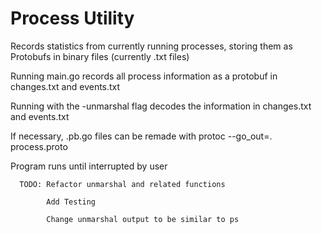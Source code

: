 # Process Utility

Records statistics from currently running processes, storing them as Protobufs in binary files (currently .txt files)

Running main.go records all process information as a protobuf in changes.txt and events.txt

Running with the -unmarshal flag decodes the information in changes.txt and events.txt

If necessary, .pb.go files can be remade with protoc --go_out=. process.proto

Program runs until interrupted by user

      TODO: Refactor unmarshal and related functions

            Add Testing
      
            Change unmarshal output to be similar to ps

